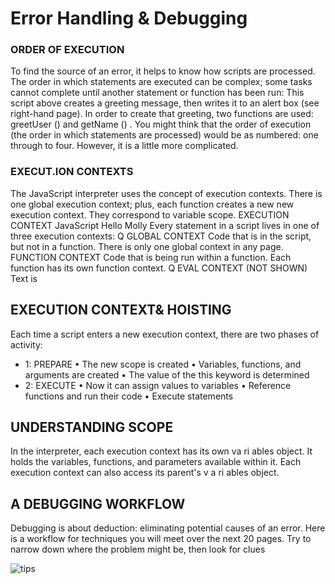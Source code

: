 # Error Handling & Debugging
### ORDER OF EXECUTION
To find the source of an error, it helps to know how scripts are processed.
The order in which statements are executed can be complex; some tasks
cannot complete until another statement or function has been run:
This script above creates a greeting message, then
writes it to an alert box (see right-hand page). In
order to create that greeting, two functions are used:
greetUser () and getName () .
You might think that the order of execution (the
order in which statements are processed) would be
as numbered: one through to four. However, it is a
little more complicated.
### EXECUT.ION CONTEXTS
The JavaScript interpreter uses the concept of execution contexts.
There is one global execution context; plus, each function creates a new
new execution context. They correspond to variable scope.
EXECUTION CONTEXT
JavaScript
Hello Molly
Every statement in a script lives in one of three
execution contexts:
Q GLOBAL CONTEXT
Code that is in the script, but not in a function.
There is only one global context in any page.
FUNCTION CONTEXT
Code that is being run within a function.
Each function has its own function context.
Q EVAL CONTEXT (NOT SHOWN)
Text is
## EXECUTION CONTEXT& HOISTING
Each time a script enters a new execution context, there are two phases
of activity:
- 1: PREPARE
• The new scope is created
• Variables, functions, and arguments are created
• The value of the this keyword is determined
- 2: EXECUTE
• Now it can assign values to variables
• Reference functions and run their code
• Execute statements
## UNDERSTANDING SCOPE
In the interpreter, each execution context has its own va ri ables object.
It holds the variables, functions, and parameters available within it.
Each execution context can also access its parent's v a ri ables object.
## A DEBUGGING WORKFLOW
Debugging is about deduction: eliminating potential causes of an error.
Here is a workflow for techniques you will meet over the next 20 pages.
Try to narrow down where the problem might be, then look for clues


![tips](https://images.slideplayer.com/26/8537467/slides/slide_3.jpg)